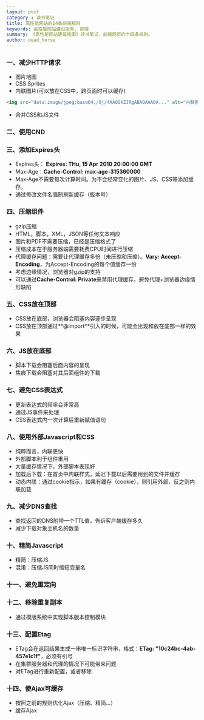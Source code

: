 ```yaml
---
layout: post
category : 读书笔记
title: 高性能网站的14条前端规则
keywords: 高性能网站建设指南, 前端
summary: 《高性能网站建设指南》读书笔记，前端网页的十四条规则。
author: dead_horse
---
```


### 一、减少HTTP请求
 * 图片地图
 * CSS Sprites
 * 内联图片(可以放在CSS中，跨页面时可以缓存)
```html
<img src="data:image/jpeg;base64,/9j/4AAQSkZJRgABAQAAAQA..." alt="内联图片">
```
 * 合并CSS和JS文件

### 二、使用CND

### 三、添加Expires头
 * Expires头： **Expires: THu, 15 Apr 2010 20:00:00 GMT**   
 * Max-Age：**Cache-Control: max-age-315360000**   
 * Max-Age不需要每次计算时间。为不会经常变化的图片、JS、CSS等添加缓存。
 * 通过修改文件名强制刷新缓存（版本号）

### 四、压缩组件
 * gzip压缩
 * HTML，脚本，XML，JSON等任何文本响应
 * 图片和PDF不需要压缩，已经是压缩格式了
 * 压缩成本在于服务器端需要耗费CPU时间进行压缩
 * 代理缓存问题：需要让代理缓存多份（未压缩和压缩）。**Vary: Accept-Encoding**，为Accept-Encoding的每个值缓存一份
 * 考虑边缘情况，浏览器对gzip的支持
 * 可以通过**Cache-Control: Private**来禁用代理缓存，避免代理+浏览器边缘情形缺陷

### 五、CSS放在顶部
 * CSS放在底部，浏览器会阻塞内容逐步呈现
 * CSS放在顶部通过**@import**引入的时候，可能会出现和放在底部一样的效果

### 六、JS放在底部
 * 脚本下载会阻塞后面内容的呈现
 * 焦痕下载会阻塞对其后面组件的下载

### 七、避免CSS表达式
 * 更新表达式的频率会非常高
 * 通过JS事件来处理
 * CSS表达式内一次计算后重新赋值语句

### 八、使用外部Javascript和CSS
 * 纯粹而言，内联更快
 * 外部脚本利于组件重用
 * 大量缓存情况下，外部脚本表现好
 * 加载后下载：在首页中内联样式，延迟下载以后需要用到的文件并缓存
 * 动态内联：通过cookie指示，如果有缓存（cookie），则引用外部，反之则内联加载

### 九、减少DNS查找
 * 查找返回的DNS附带一个TTL值，告诉客户端缓存多久
 * 减少下载对象主机名的数量

### 十、精简Javascript
 * 精简：压缩JS
 * 混淆：压缩JS同时缩短变量名

### 十一、避免重定向

### 十二、移除重复副本
 * 通过模版系统中实现脚本版本控制模块

### 十三、配置Etag
 * ETag会在返回结果生成一串唯一标识字符串，格式：**ETag: "10c24bc-4ab-457e1c1f"**，必须有引号
 * 在集群服务器和代理的情况下可能带来问题
 * 对ETag进行重新配置，或者移除

### 十四、使Ajax可缓存
 * 按照之前的规则优化Ajax（压缩、精简...）
 * 缓存Ajax

